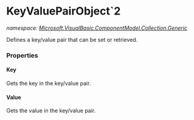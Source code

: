 ﻿# KeyValuePairObject`2
_namespace: <a href="#" onClick="load('/docs/Microsoft.VisualBasic.ComponentModel.Collection.Generic/index.md')">Microsoft.VisualBasic.ComponentModel.Collection.Generic</a>_

Defines a key/value pair that can be set or retrieved.




### Properties

#### Key
Gets the key in the key/value pair.
#### Value
Gets the value in the key/value pair.
